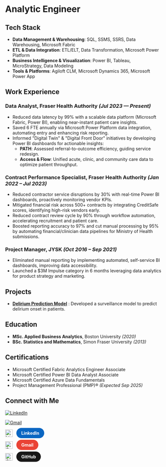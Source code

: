 # Analytic Engineer

## Tech Stack

- **Data Management & Warehousing**: SQL, SSMS, SSRS, Data Warehousing, Microsoft Fabric 
- **ETL & Data Integration**: ETL/ELT, Data Transformation, Microsoft Power Platform  
- **Business Intelligence & Visualization**: Power BI, Tableau, MicroStrategy, Data Modeling  
- **Tools & Platforms**: Agiloft CLM, Microsoft Dynamics 365, Microsoft Power App  

##  Work Experience

### **Data Analyst, Fraser Health Authority**  *(Jul 2023 — Present)*

- Reduced data latency by 99% with a scalable data platform (Microsoft Fabric, Power BI), enabling near-instant patient care insights.  
- Saved 6 FTE annually via Microsoft Power Platform data integration, automating entry and enhancing risk reporting.  
- Informed "Digital Twin" & "Digital Front Door" initiatives by developing Power BI dashboards for actionable insights:  
  - **PATH**: Assessed referral-to-outcome efficiency, guiding service redesign.  
  - **Access & Flow**: Unified acute, clinic, and community care data to optimize patient throughput.  

### **Contract Performance Specialist, Fraser Health Authority** *(Jan 2022 – Jul 2023)*

- Reduced contractor service disruptions by 30% with real-time Power BI dashboards, proactively monitoring vendor KPIs.  
- Mitigated financial risk across 500+ contracts by integrating CreditSafe scores, identifying high-risk vendors early.  
- Reduced contract review cycle by 90% through workflow automation, accelerating recruitment and patient care.  
- Boosted reporting accuracy to 97% and cut manual processing by 95% by automating financial/clinician data pipelines for Ministry of Health submissions.  

### **Project Manager, JYSK**  *(Oct 2016 – Sep 2021)*

- Eliminated manual reporting by implementing automated, self-service BI dashboards, improving data accessibility.  
- Launched a \$3M Impulse category in 6 months leveraging data analytics for product strategy and marketing.  


##  Projects

- **[Delirium Prediction Model](https://evehliu.github.io/Delirium/)** : Developed a surveillance model to predict delirium onset in patients.  
  

##  Education

- **MSc. Applied Business Analytics**, Boston University *(2020)*  
- **BSc. Statistics and Mathematics**, Simon Fraser University *(2013)*  


##  Certifications

- Microsoft Certified Fabric Analytics Engineer Associate  
- Microsoft Certified Power BI Data Analyst Associate  
- Microsoft Certified Azure Data Fundamentals  
- Project Management Professional (PMP)® *(Expected Sep 2025)*  


##  Connect with Me

[![LinkedIn](https://img.shields.io/badge/LinkedIn-Profile-blue?logo=linkedin&logoColor=white)](https://www.linkedin.com/in/evyliu/)

[![Gmail](https://img.shields.io/badge/Gmail-evehliu%40example.com-red?logo=gmail&logoColor=white)](mailto:evehliu@gmail.com)

<p align="left">
  <a href="https://www.linkedin.com/in/evyliu/" target="_blank" style="text-decoration:none;">
    <img src="https://cdn.jsdelivr.net/gh/devicons/devicon/icons/linkedin/linkedin-original.svg" alt="LinkedIn" width="24" style="vertical-align:middle; margin-right:8px;"/>
    <span style="color:white; background-color:#0A66C2; padding:8px 16px; border-radius:30px; font-weight:bold; vertical-align:middle;">LinkedIn</span>
  </a>
</p>
<p align="left">
  <a href="mailto:evehliu@gmail.com" target="_blank" style="text-decoration:none;">
    <img src="https://cdn.jsdelivr.net/gh/devicons/devicon/icons/google/google-original.svg" alt="Gmail" width="24" style="vertical-align:middle; margin-right:8px;"/>
    <span style="color:white; background-color:#EA4335; padding:8px 16px; border-radius:30px; font-weight:bold; vertical-align:middle;">Gmail</span>
  </a>
</p>
<p align="left">
  <a href="https://github.com/evehliu" target="_blank" style="text-decoration:none;">
    <img src="https://github.githubassets.com/images/modules/logos_page/Octocat.png" alt="GitHub" width="24" style="vertical-align:middle; margin-right:8px;"/>
    <span style="color:white; background-color:#181717; padding:8px 16px; border-radius:30px; font-weight:bold; vertical-align:middle;">GitHub</span>
  </a>
</p>
